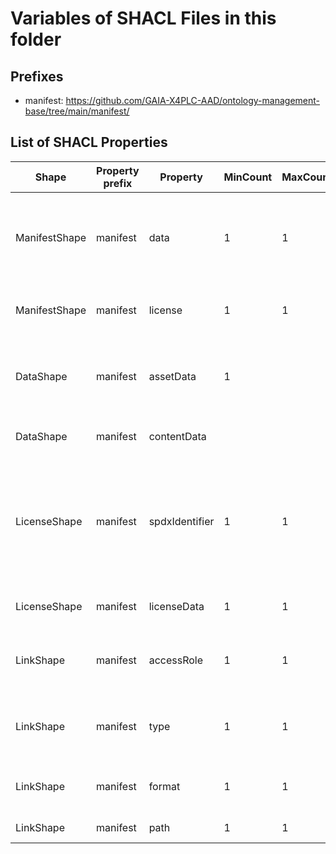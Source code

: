 # Variables of SHACL Files in this folder

## Prefixes

- manifest: <https://github.com/GAIA-X4PLC-AAD/ontology-management-base/tree/main/manifest/>

## List of SHACL Properties

| Shape | Property prefix | Property | MinCount | MaxCount | Description | Datatype/NodeKind | Filename |
| --- | --- | --- | --- | --- | --- | --- | --- |
| ManifestShape | manifest | data | 1 | 1 | Description of the content and filestructure of the uploaded asset |  | manifest_shacl.ttl |
| ManifestShape | manifest | license | 1 | 1 | Description of the license of the uploaded asset |  | manifest_shacl.ttl |
| DataShape | manifest | assetData | 1 |  | Reference and description to asset data and other data not falling under content data |  | manifest_shacl.ttl |
| DataShape | manifest | contentData |  |  | Reference and description to content data |  | manifest_shacl.ttl |
| LicenseShape | manifest | spdxIdentifier | 1 | 1 | Any spdx identifier or LicenseRef-Custom-Commercial-Agreement or LicenseRef-Policy-Smart-Contract | <http://www.w3.org/2001/XMLSchema#string> | manifest_shacl.ttl |
| LicenseShape | manifest | licenseData | 1 | 1 | Reference and description to license data |  | manifest_shacl.ttl |
| LinkShape | manifest | accessRole | 1 | 1 | Access role which is related to the corresponding data | <http://www.w3.org/2001/XMLSchema#string> | manifest_shacl.ttl |
| LinkShape | manifest | type | 1 | 1 | Type of patch which is related to the corresponding data | <http://www.w3.org/2001/XMLSchema#string> | manifest_shacl.ttl |
| LinkShape | manifest | format | 1 | 1 | Format of the file from the corresponding path | <http://www.w3.org/2001/XMLSchema#string> | manifest_shacl.ttl |
| LinkShape | manifest | path | 1 | 1 | Enter path as url or did. | <http://www.w3.org/2001/XMLSchema#anyURI> | manifest_shacl.ttl |
